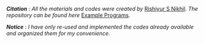 **_Citation_** : _All the materials and codes were created by_ [Rishiyur S Nikhil](https://github.com/rsnikhil). _The repository can be found here_ [Example Programs](https://github.com/rsnikhil/Bluespec_BSV_Tutorial/tree/master/Example_Programs).  
  
**_Notice_** : _I have only re-used and implemented the codes already available and organized them for my convenience._
